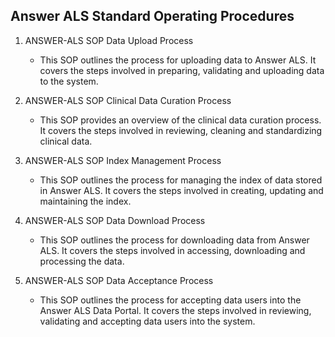 ## Answer ALS Standard Operating Procedures

1. ANSWER-ALS SOP Data Upload Process

    - This SOP outlines the process for uploading data to Answer ALS. It covers the steps involved in preparing, validating and uploading data to the system.

2. ANSWER-ALS SOP Clinical Data Curation Process

    - This SOP provides an overview of the clinical data curation process. It covers the steps involved in reviewing, cleaning and standardizing clinical data.

3. ANSWER-ALS SOP Index Management Process

    - This SOP outlines the process for managing the index of data stored in Answer ALS. It covers the steps involved in creating, updating and maintaining the index.

4. ANSWER-ALS SOP Data Download Process

    - This SOP outlines the process for downloading data from Answer ALS. It covers the steps involved in accessing, downloading and processing the data.

5. ANSWER-ALS SOP Data Acceptance Process

    - This SOP outlines the process for accepting data users into the Answer ALS Data Portal. It covers the steps involved in reviewing, validating and accepting data users into the system.
